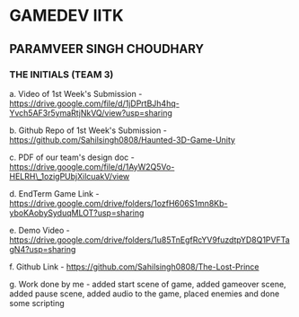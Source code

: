 # **GAMEDEV IITK**

## PARAMVEER SINGH CHOUDHARY

### THE INITIALS (TEAM 3)

a. Video of 1st Week&#39;s Submission - https://drive.google.com/file/d/1jDPrtBJh4hq-Yvch5AF3r5ymaRtjNkVQ/view?usp=sharing

b. Github Repo of 1st Week&#39;s Submission - https://github.com/Sahilsingh0808/Haunted-3D-Game-Unity

c. PDF of our team&#39;s design doc - https://drive.google.com/file/d/1AyW2Q5Vo-HELRH\_1ozigPUbjXilcuakV/view

d. EndTerm Game Link - https://drive.google.com/drive/folders/1ozfH606S1mn8Kb-yboKAobySyduqMLOT?usp=sharing

e. Demo Video - https://drive.google.com/drive/folders/1u85TnEgfRcYV9fuzdtpYD8Q1PVFTagN4?usp=sharing

f. Github Link - https://github.com/Sahilsingh0808/The-Lost-Prince

g. Work done by me - added start scene of game, added gameover scene, added pause scene, added audio to the game, placed enemies and done some scripting
